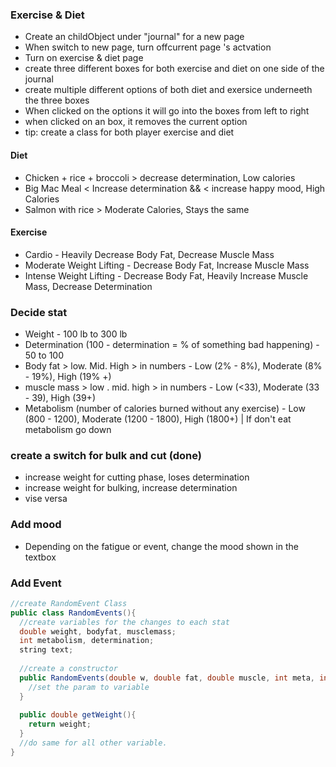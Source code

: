 ### Exercise & Diet

* Create an childObject under "journal" for a new page
* When switch to new page, turn offcurrent page 's actvation 
* Turn on exercise & diet page 
* create three different boxes for both exercise and diet on one side of the journal
* create multiple different options of both diet and exersice underneeth the three boxes
* When clicked on the options it will go into the boxes from left to right
* when clicked on an box, it removes the current option
* tip: create a class for both player exercise and diet

#### Diet 
* Chicken + rice + broccoli > decrease determination, Low calories 
* Big Mac Meal < Increase determination && < increase happy mood, High Calories
* Salmon with rice > Moderate Calories, Stays the same

#### Exercise

* Cardio - Heavily Decrease Body Fat, Decrease Muscle Mass
* Moderate Weight Lifting - Decrease Body Fat, Increase Muscle Mass
* Intense Weight Lifting - Decrease Body Fat, Heavily Increase Muscle Mass, Decrease Determination

### Decide stat
* Weight - 100 lb to 300 lb
* Determination (100 - determination = % of something bad happening) - 50 to 100
* Body fat > low. Mid. High > in numbers - Low (2% - 8%), Moderate (8% - 19%), High (19% +)
* muscle mass > low . mid. high > in numbers - Low (<33), Moderate (33 - 39), High (39+)
* Metabolism (number of calories burned without any exercise) - Low (800 - 1200), Moderate (1200 - 1800), High (1800+) | If don't eat metabolism go down


### create a switch for bulk and cut (done)
* increase weight for cutting phase, loses determination
* increase weight for bulking, increase determination
* vise versa

### Add mood 

* Depending on the fatigue or event, change the mood shown in the textbox

### Add Event

```java
//create RandomEvent Class
public class RandomEvents(){
  //create variables for the changes to each stat
  double weight, bodyfat, musclemass;
  int metabolism, determination;
  string text; 
  
  //create a constructor
  public RandomEvents(double w, double fat, double muscle, int meta, int deter, string text){
    //set the param to variable
  }
  
  public double getWeight(){
    return weight; 
  }
  //do same for all other variable. 
}

```
